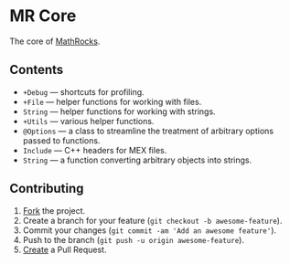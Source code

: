 # MR Core

The core of [MathRocks](https://github.com/MathRocks/MathRocks).

## Contents

* `+Debug` — shortcuts for profiling.
* `+File` — helper functions for working with files.
* `String` — helper functions for working with strings.
* `+Utils` — various helper functions.
* `@Options` — a class to streamline the treatment of arbitrary options passed
  to functions.
* `Include` — C++ headers for MEX files.
* `String` — a function converting arbitrary objects into strings.

## Contributing

1. [Fork](https://help.github.com/articles/fork-a-repo) the project.
2. Create a branch for your feature (`git checkout -b awesome-feature`).
3. Commit your changes (`git commit -am 'Add an awesome feature'`).
4. Push to the branch (`git push -u origin awesome-feature`).
5. [Create](https://help.github.com/articles/creating-a-pull-request)
   a Pull Request.
